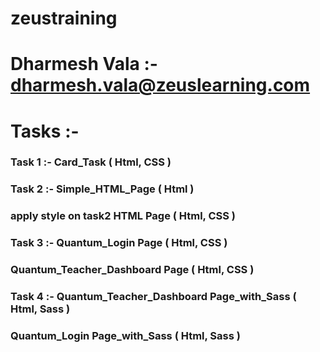 # zeustraining

# Dharmesh Vala :- dharmesh.vala@zeuslearning.com

# Tasks :-

### Task 1 :- Card_Task ( Html, CSS )
### Task 2 :- Simple_HTML_Page ( Html )
###           apply style on task2 HTML Page ( Html, CSS )
### Task 3 :- Quantum_Login Page ( Html, CSS )
###           Quantum_Teacher_Dashboard Page ( Html, CSS )
### Task 4 :- Quantum_Teacher_Dashboard Page_with_Sass ( Html, Sass )
###           Quantum_Login Page_with_Sass ( Html, Sass )